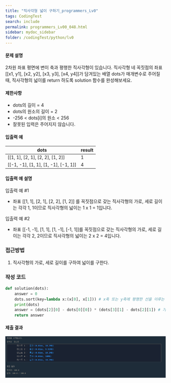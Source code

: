 ```yaml
---
title: "직사각형 넓이 구하기_programmers_Lv0"
tags: CodingTest
search: include
permalink: programmers_Lv00_048.html
sidebar: mydoc_sidebar
folder: /codingTest/python/lv0
---
```



#### 문제 설명 <br>

2차원 좌표 평면에 변이 축과 평행한 직사각형이 있습니다. 직사각형 네 꼭짓점의 좌표 [[x1, y1], [x2, y2], [x3, y3], [x4, y4]]가 담겨있는 배열 dots가 매개변수로 주어질 때, 직사각형의 넓이를 return 하도록 solution 함수를 완성해보세요.

#### 제한사항 <br>

- dots의 길이 = 4
- dots의 원소의 길이 = 2
- -256 < dots[i]의 원소 < 256
- 잘못된 입력은 주어지지 않습니다.

#### 입출력 예 <br>
  
dots|	result
---|---
[[1, 1], [2, 1], [2, 2], [1, 2]]|	1
[[-1, -1], [1, 1], [1, -1], [-1, 1]]|	4

#### 입출력 예 설명 <br>

입출력 예 #1
- 좌표 [[1, 1], [2, 1], [2, 2], [1, 2]] 를 꼭짓점으로 갖는 직사각형의 가로, 세로 길이는 각각 1, 1이므로 직사각형의 넓이는 1 x 1 = 1입니다.

입출력 예 #2
- 좌표 [[-1, -1], [1, 1], [1, -1], [-1, 1]]를 꼭짓점으로 갖는 직사각형의 가로, 세로 길이는 각각 2, 2이므로 직사각형의 넓이는 2 x 2 = 4입니다.


### 접근방법 <br>

1. 직사각형의 가로, 세로 길이를 구하여 넓이를 구한다.

### 작성 코드 <br>

```python
def solution(dots):
    answer = 0
    dots.sort(key=lambda x:(x[0], x[1])) # x축 또는 y축에 평행한 선을 이루는 두 점을 찾기 위해 sort
    print(dots)
    answer = (dots[2][0] - dots[0][0]) * (dots[3][1] - dots[2][1]) # 가로길이 * 세로 길이
    return answer
```

#### 제출 결과

![제출 결과](\images\programmers_Lv00_048.png)




